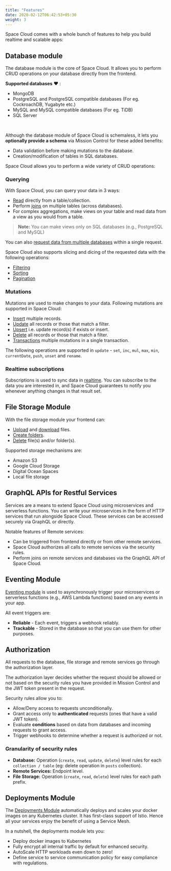 ```yaml
---
title: "Features"
date: 2020-02-12T06:42:53+05:30
weight: 3
---
```


Space Cloud comes with a whole bunch of features to help you build realtime and scalable apps:

## Database module

The database module is the core of Space Cloud. It allows you to perform CRUD operations on your database directly from the frontend.

**Supported databases** :heart: :

- MongoDB
- PostgreSQL and PostgreSQL compatible databases (For eg. CockroachDB, Yugabyte etc.)
- MySQL and MySQL compatible databases (For eg. TiDB)
- SQL Server

<br>

Although the database module of Space Cloud is schemaless, it lets you **optionally provide a schema** via Mission Control for these added benefits:

- Data validation before making mutations to the database.
- Creation/modification of tables in SQL databases.

Space Cloud allows you to perform a wide variety of CRUD operations:

### Querying

With Space Cloud, you can query your data in 3 ways:

- [Read](/storage/database/queries/simple-queries) directly from a table/collection.
- Perform [joins](/storage/database/queries/joins) on multiple tables (across databases).
- For complex aggregations, make views on your table and read data from a view as you would from a table.

> **Note:** You can make views only on SQL databases (e.g., PostgreSQL and MySQL)

You can also [request data from multiple databases](/storage/database/queries/multiple-queries) within a single request.

Space Cloud also supports slicing and dicing of the requested data with the following operations:

- [Filtering](/storage/database/queries/filtering)
- [Sorting](/storage/database/queries/sorting)
- [Pagination](/storage/database/queries/pagination)

### Mutations

Mutations are used to make changes to your data. Following mutations are supported in Space Cloud:

- [Insert](/storage/database/mutations/insert) multiple records.
- [Update](/storage/database/mutations/update) all records or those that match a filter.
- [Upsert](/storage/database/mutations/upsert) i.e. update record(s) if exists or insert.
- [Delete](/storage/database/mutations/delete) all records or those that match a filter.
- [Transactions](/storage/database/mutations/transactions) multiple mutations in a single transaction.

The following operations are supported in `update` - `set`, `inc`, `mul`, `max`, `min`, `currentDate`, `push`, `unset` and `rename`.

### Realtime subscriptions

Subscriptions is used to sync data in [realtime](/storage/database/subscriptions). You can subscribe to the data you are interested in, and Space Cloud guarantees to notify you whenever anything changes in that result set.

## File Storage Module

With the file storage module your frontend can:

- [Upload](/storage/filestore/upload-file) and [download](/storage/filestore/download-file) files.
- [Create folders](/storage/filestore/create-folder).
- [Delete](/storage/filestore/delete) file(s) and/or folder(s).

Supported storage mechanisms are:

- Amazon S3
- Google Cloud Storage
- Digital Ocean Spaces
- Local file storage

## GraphQL APIs for Restful Services

Services are a means to extend Space Cloud using microservices and serverless functions. You can write your microservices in the form of HTTP services that run alongside Space Cloud. These services can be accessed securely via GraphQL or directly.

Notable features of Remote services:

- Can be triggered from frontend directly or from other remote services.
- Space Cloud authorizes all calls to remote services via the security rules.
- Perform joins on remote services and databases via the GraphQL API of Space Cloud.

## Eventing Module

[Eventing module](/microservices/eventing/) is used to asynchronously trigger your microservices or serverless functions (e.g., AWS Lambda functions) based on any events in your app.

All event triggers are:

- **Reliable** - Each event, triggers a webhook reliably.
- **Trackable** - Stored in the database so that you can use them for other purposes.

## Authorization

All requests to the database, file storage and remote services go through the authorization layer. 

The authorization layer decides whether the request should be allowed or not based on the security rules you have provided in Mission Control and the JWT token present in the request.

Security rules allow you to:

- Allow/Deny access to requests unconditionally.
- Grant access only to **authenticated** requests (ones that have a valid JWT token).
- Evaluate **conditions** based on data from databases and incoming requests to grant access.
- Trigger webhooks to determine whether a request is authorized or not.

### Granularity of security rules

- **Database:** Operation (`create`, `read`, `update`, `delete`) level rules for each `collection / table` (eg: delete operation in `posts` collection).
- **Remote Services:** Endpoint level.
- **File Storage:** Operation (`create`, `read`, `delete`) level rules for each path prefix.

## Deployments Module

The [Deployments Module](/microservices/deployments) automatically deploys and scales your docker images on any Kubernetes cluster. It has first-class support of Istio. Hence all your services enjoy the benefit of using a Service Mesh.

In a nutshell, the deployments module lets you:
- Deploy docker images to Kubernetes
- Fully encrypt all internal traffic by default for enhanced security.
- AutoScale HTTP workloads even down to zero!
- Define service to service communication policy for easy compliance with regulations.
